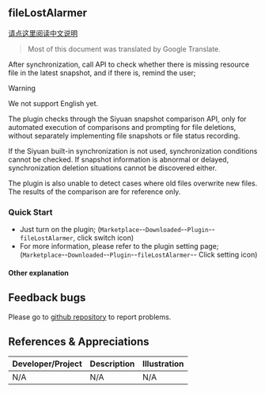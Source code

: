 ## fileLostAlarmer

[请点这里阅读中文说明](README_zh_CN.md)

> Most of this document was translated by Google Translate.

After synchronization, call API to check whether there is missing resource file in the latest snapshot, and if there is, remind the user;

> [!WARNING]
> We not support English yet.
>
> The plugin checks through the Siyuan snapshot comparison API, only for automated execution of comparisons and prompting for file deletions, without separately implementing file snapshots or file status recording. 
> 
> If the Siyuan built-in synchronization is not used, synchronization conditions cannot be checked. If snapshot information is abnormal or delayed, synchronization deletion situations cannot be discovered either. 
> 
> The plugin is also unable to detect cases where old files overwrite new files. The results of the comparison are for reference only.

### Quick Start

- Just turn on the plugin; (`Marketplace`--`Downloaded`--`Plugin`--`fileLostAlarmer`, click switch icon)
- For more information, please refer to the plugin setting page;  (`Marketplace`--`Downloaded`--`Plugin`--`fileLostAlarmer`-- Click setting icon)

#### Other explanation



## Feedback bugs

Please go to [github repository](https://github.com/OpaqueGlass/syplugin-fileLostAlarmer) to report problems.

## References & Appreciations

| Developer/Project                                            | Description                                                  | Illustration                                                 |
| ------------------------------------------------------------ | ------------------------------------------------------------ | ------------------------------------------------------------ |
| N/A | N/A | N/A |